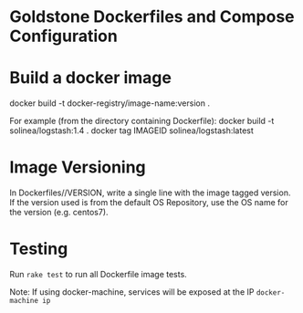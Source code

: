 Goldstone Dockerfiles and Compose Configuration
===============================================

# Build a docker image
docker build -t docker-registry/image-name:version .

For example (from the directory containing Dockerfile):
docker build -t solinea/logstash:1.4 .
docker tag IMAGEID solinea/logstash:latest

# Image Versioning
In Dockerfiles/<ImageName>/VERSION, write a single line with the image tagged version.
If the version used is from the default OS Repository, use the OS name for the version (e.g. centos7).

# Testing
Run `rake test` to run all Dockerfile image tests.

Note: If using docker-machine, services will be exposed at the IP `docker-machine ip`